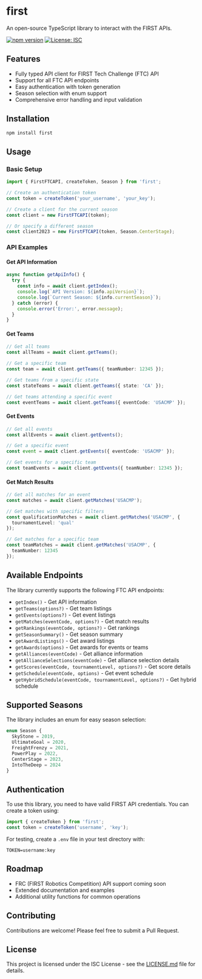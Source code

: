 # first

An open-source TypeScript library to interact with the FIRST APIs.

[![npm version](https://img.shields.io/npm/v/first.svg)](https://www.npmjs.com/package/first)
[![License: ISC](https://img.shields.io/badge/License-ISC-blue.svg)](https://opensource.org/licenses/ISC)

## Features

- Fully typed API client for FIRST Tech Challenge (FTC) API
- Support for all FTC API endpoints
- Easy authentication with token generation
- Season selection with enum support
- Comprehensive error handling and input validation

## Installation

```bash
npm install first
```

## Usage

### Basic Setup

```typescript
import { FirstFTCAPI, createToken, Season } from 'first';

// Create an authentication token
const token = createToken('your_username', 'your_key');

// Create a client for the current season
const client = new FirstFTCAPI(token);

// Or specify a different season
const client2023 = new FirstFTCAPI(token, Season.CenterStage);
```

### API Examples

#### Get API Information

```typescript
async function getApiInfo() {
  try {
    const info = await client.getIndex();
    console.log(`API Version: ${info.apiVersion}`);
    console.log(`Current Season: ${info.currentSeason}`);
  } catch (error) {
    console.error('Error:', error.message);
  }
}
```

#### Get Teams

```typescript
// Get all teams
const allTeams = await client.getTeams();

// Get a specific team
const team = await client.getTeams({ teamNumber: 12345 });

// Get teams from a specific state
const stateTeams = await client.getTeams({ state: 'CA' });

// Get teams attending a specific event
const eventTeams = await client.getTeams({ eventCode: 'USACMP' });
```

#### Get Events

```typescript
// Get all events
const allEvents = await client.getEvents();

// Get a specific event
const event = await client.getEvents({ eventCode: 'USACMP' });

// Get events for a specific team
const teamEvents = await client.getEvents({ teamNumber: 12345 });
```

#### Get Match Results

```typescript
// Get all matches for an event
const matches = await client.getMatches('USACMP');

// Get matches with specific filters
const qualificationMatches = await client.getMatches('USACMP', {
  tournamentLevel: 'qual'
});

// Get matches for a specific team
const teamMatches = await client.getMatches('USACMP', {
  teamNumber: 12345
});
```

## Available Endpoints

The library currently supports the following FTC API endpoints:

- `getIndex()` - Get API information
- `getTeams(options?)` - Get team listings
- `getEvents(options?)` - Get event listings
- `getMatches(eventCode, options?)` - Get match results
- `getRankings(eventCode, options?)` - Get rankings
- `getSeasonSummary()` - Get season summary
- `getAwardListings()` - Get award listings
- `getAwards(options)` - Get awards for events or teams
- `getAlliances(eventCode)` - Get alliance information
- `getAllianceSelections(eventCode)` - Get alliance selection details
- `getScores(eventCode, tournamentLevel, options?)` - Get score details
- `getSchedule(eventCode, options)` - Get event schedule
- `getHybridSchedule(eventCode, tournamentLevel, options?)` - Get hybrid schedule

## Supported Seasons

The library includes an enum for easy season selection:

```typescript
enum Season {
  SkyStone = 2019,
  UltimateGoal = 2020,
  FreightFrenzy = 2021,
  PowerPlay = 2022,
  CenterStage = 2023,
  IntoTheDeep = 2024
}
```

## Authentication

To use this library, you need to have valid FIRST API credentials. You can create a token using:

```typescript
import { createToken } from 'first';
const token = createToken('username', 'key');
```

For testing, create a `.env` file in your test directory with:

```
TOKEN=username:key
```

## Roadmap

- FRC (FIRST Robotics Competition) API support coming soon
- Extended documentation and examples
- Additional utility functions for common operations

## Contributing

Contributions are welcome! Please feel free to submit a Pull Request.

## License

This project is licensed under the ISC License - see the [LICENSE.md](LICENSE.md) file for details.